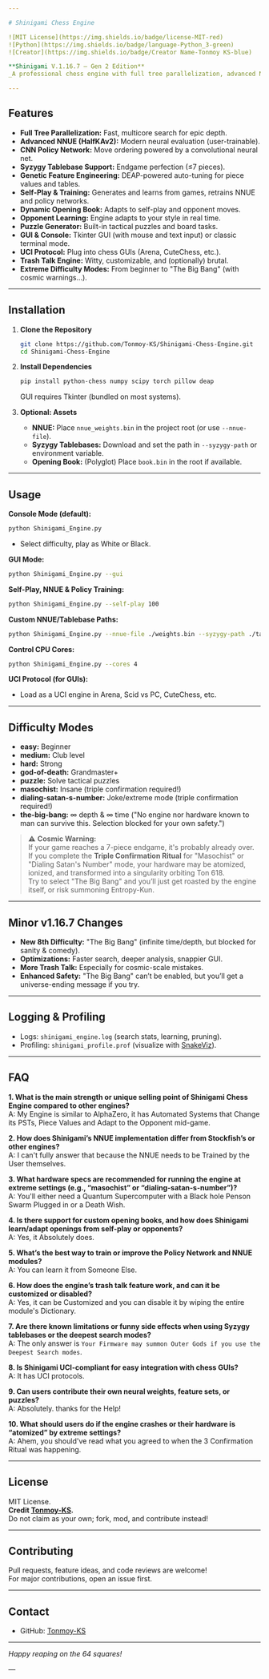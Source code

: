 ```yaml
---

# Shinigami Chess Engine

![MIT License](https://img.shields.io/badge/license-MIT-red)
![Python](https://img.shields.io/badge/language-Python_3-green)
![Creator](https://img.shields.io/badge/Creator Name-Tonmoy KS-blue)

**Shinigami V.1.16.7 – Gen 2 Edition**  
_A professional chess engine with full tree parallelization, advanced NNUE evaluation, self-adapting features, and a cosmic sense of humor._

---
```


## Features

- **Full Tree Parallelization:** Fast, multicore search for epic depth.
- **Advanced NNUE (HalfKAv2):** Modern neural evaluation (user-trainable).
- **CNN Policy Network:** Move ordering powered by a convolutional neural net.
- **Syzygy Tablebase Support:** Endgame perfection (≤7 pieces).
- **Genetic Feature Engineering:** DEAP-powered auto-tuning for piece values and tables.
- **Self-Play & Training:** Generates and learns from games, retrains NNUE and policy networks.
- **Dynamic Opening Book:** Adapts to self-play and opponent moves.
- **Opponent Learning:** Engine adapts to your style in real time.
- **Puzzle Generator:** Built-in tactical puzzles and board tasks.
- **GUI & Console:** Tkinter GUI (with mouse and text input) or classic terminal mode.
- **UCI Protocol:** Plug into chess GUIs (Arena, CuteChess, etc.).
- **Trash Talk Engine:** Witty, customizable, and (optionally) brutal.
- **Extreme Difficulty Modes:** From beginner to "The Big Bang" (with cosmic warnings...).

---

## Installation

1. **Clone the Repository**
    ```bash
    git clone https://github.com/Tonmoy-KS/Shinigami-Chess-Engine.git
    cd Shinigami-Chess-Engine
    ```

2. **Install Dependencies**
    ```bash
    pip install python-chess numpy scipy torch pillow deap
    ```
    GUI requires Tkinter (bundled on most systems).

3. **Optional: Assets**
    - **NNUE:** Place `nnue_weights.bin` in the project root (or use `--nnue-file`).
    - **Syzygy Tablebases:** Download and set the path in `--syzygy-path` or environment variable.
    - **Opening Book:** (Polyglot) Place `book.bin` in the root if available.

---

## Usage

**Console Mode (default):**
```bash
python Shinigami_Engine.py
```
- Select difficulty, play as White or Black.

**GUI Mode:**
```bash
python Shinigami_Engine.py --gui
```

**Self-Play, NNUE & Policy Training:**
```bash
python Shinigami_Engine.py --self-play 100
```

**Custom NNUE/Tablebase Paths:**
```bash
python Shinigami_Engine.py --nnue-file ./weights.bin --syzygy-path ./tablebases
```

**Control CPU Cores:**
```bash
python Shinigami_Engine.py --cores 4
```

**UCI Protocol (for GUIs):**
- Load as a UCI engine in Arena, Scid vs PC, CuteChess, etc.

---

## Difficulty Modes

- **easy:** Beginner
- **medium:** Club level
- **hard:** Strong
- **god-of-death:** Grandmaster+
- **puzzle:** Solve tactical puzzles
- **masochist:** Insane (triple confirmation required!)
- **dialing-satan-s-number:** Joke/extreme mode (triple confirmation required!)
- **the-big-bang:** ∞ depth & ∞ time ("No engine nor hardware known to man can survive this. Selection blocked for your own safety.")

> ⚠️ **Cosmic Warning:**  
> If your game reaches a 7-piece endgame, it's probably already over.  
> If you complete the **Triple Confirmation Ritual** for "Masochist" or "Dialing Satan's Number" mode, your hardware may be atomized, ionized, and transformed into a singularity orbiting Ton 618.  
> Try to select "The Big Bang" and you’ll just get roasted by the engine itself, or risk summoning Entropy-Kun.

---

## Minor v1.16.7 Changes

- **New 8th Difficulty:** "The Big Bang" (infinite time/depth, but blocked for sanity & comedy).
- **Optimizations:** Faster search, deeper analysis, snappier GUI.
- **More Trash Talk:** Especially for cosmic-scale mistakes.
- **Enhanced Safety:** "The Big Bang" can’t be enabled, but you’ll get a universe-ending message if you try.

---

## Logging & Profiling

- Logs: `shinigami_engine.log` (search stats, learning, pruning).
- Profiling: `shinigami_profile.prof` (visualize with [SnakeViz](https://jiffyclub.github.io/snakeviz/)).

---

## FAQ

**1. What is the main strength or unique selling point of Shinigami Chess Engine compared to other engines?**  
A: My Engine is similar to AlphaZero, it has Automated Systems that Change its PSTs, Piece Values and Adapt to the Opponent mid-game.

**2. How does Shinigami’s NNUE implementation differ from Stockfish’s or other engines?**  
A: I can't fully answer that because the NNUE needs to be Trained by the User themselves.

**3. What hardware specs are recommended for running the engine at extreme settings (e.g., “masochist” or “dialing-satan-s-number”)?**  
A: You'll either need a Quantum Supercomputer with a Black hole Penson Swarm Plugged in or a Death Wish.

**4. Is there support for custom opening books, and how does Shinigami learn/adapt openings from self-play or opponents?**  
A: Yes, it Absolutely does.

**5. What’s the best way to train or improve the Policy Network and NNUE modules?**  
A: You can learn it from Someone Else. 

**6. How does the engine’s trash talk feature work, and can it be customized or disabled?**  
A: Yes, it can be Customized and you can disable it by wiping the entire module's Dictionary.

**7. Are there known limitations or funny side effects when using Syzygy tablebases or the deepest search modes?**  
A: The only answer is `Your Firmware may summon Outer Gods if you use the Deepest Search modes`.

**8. Is Shinigami UCI-compliant for easy integration with chess GUIs?**  
A: It has UCI protocols.

**9. Can users contribute their own neural weights, feature sets, or puzzles?**  
A: Absolutely. thanks for the Help!

**10. What should users do if the engine crashes or their hardware is “atomized” by extreme settings?**  
A: Ahem, you should've read what you agreed to when the 3 Confirmation Ritual was happening.

---

## License

MIT License.  
**Credit [Tonmoy-KS](https://github.com/Tonmoy-KS).**  
Do not claim as your own; fork, mod, and contribute instead!

---

## Contributing

Pull requests, feature ideas, and code reviews are welcome!  
For major contributions, open an issue first.

---

## Contact

- GitHub: [Tonmoy-KS](https://github.com/Tonmoy-KS)

---

*Happy reaping on the 64 squares!*

—
